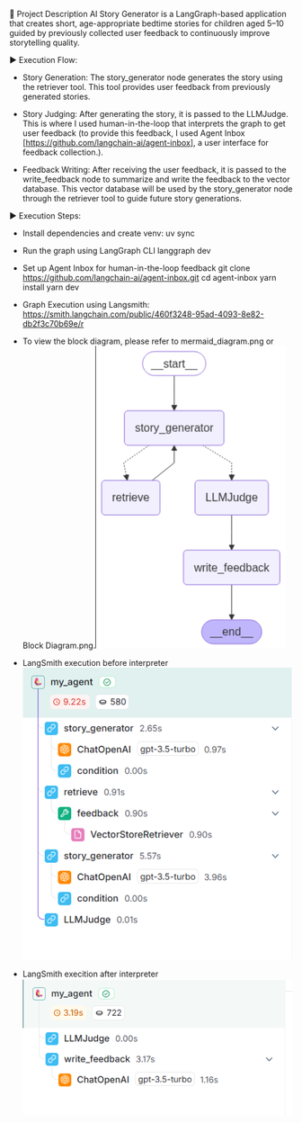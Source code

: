 📘 Project Description
AI Story Generator is a LangGraph-based application that creates short, age-appropriate bedtime stories for children aged 5–10 guided by previously collected user feedback to continuously improve storytelling quality.

▶️ Execution Flow:
- Story Generation: The story_generator node generates the story using the retriever tool. This tool provides user feedback from previously generated stories.

- Story Judging: After generating the story, it is passed to the LLMJudge. This is where I used human-in-the-loop that interprets the graph to get user feedback (to provide this feedback, I used Agent Inbox [https://github.com/langchain-ai/agent-inbox], a user interface for feedback collection.).

- Feedback Writing: After receiving the user feedback, it is passed to the write_feedback node to summarize and write the feedback to the vector database. This vector database will be used by the story_generator node through the retriever tool to guide future story generations.

▶️ Execution Steps:
- Install dependencies and create venv:
   uv sync

- Run the graph using LangGraph CLI
   langgraph dev

- Set up Agent Inbox for human-in-the-loop feedback
   git clone https://github.com/langchain-ai/agent-inbox.git
   cd agent-inbox
   yarn install
   yarn dev

- Graph Execution using Langsmith: https://smith.langchain.com/public/460f3248-95ad-4093-8e82-db2f3c70b69e/r
- To view the block diagram, please refer to mermaid_diagram.png or Block Diagram.png.![alt text](<Block Diagram.png>)
- LangSmith execution before interpreter ![alt text](<Graph before interpreter.png>)
- LangSmith execition after interpreter ![alt text](<Graph after Interpreter.png>)

